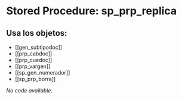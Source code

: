 # Stored Procedure: sp_prp_replica

## Usa los objetos:
- [[gen_subtipodoc]]
- [[prp_cabdoc]]
- [[prp_cuedoc]]
- [[prp_vargen]]
- [[sp_gen_numerador]]
- [[sp_prp_borra]]

*No code available.*
